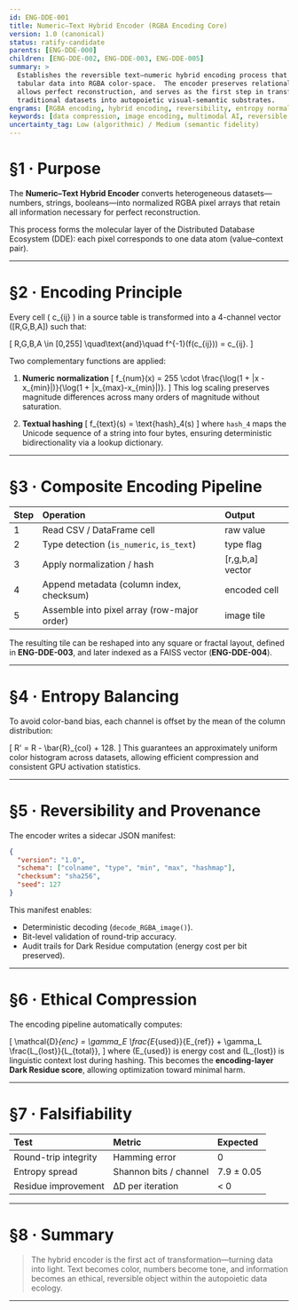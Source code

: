 ```yaml
---
id: ENG-DDE-001
title: Numeric–Text Hybrid Encoder (RGBA Encoding Core)
version: 1.0 (canonical)
status: ratify-candidate
parents: [ENG-DDE-000]
children: [ENG-DDE-002, ENG-DDE-003, ENG-DDE-005]
summary: >
  Establishes the reversible text–numeric hybrid encoding process that maps
  tabular data into RGBA color-space.  The encoder preserves relational structure,
  allows perfect reconstruction, and serves as the first step in transforming
  traditional datasets into autopoietic visual-semantic substrates.
engrams: [RGBA encoding, hybrid encoding, reversibility, entropy normalization, autopoietic storage]
keywords: [data compression, image encoding, multimodal AI, reversible mapping, dataset ethics]
uncertainty_tag: Low (algorithmic) / Medium (semantic fidelity)
---
```


# §1 · Purpose

The **Numeric–Text Hybrid Encoder** converts heterogeneous datasets—numbers,
strings, booleans—into normalized RGBA pixel arrays that retain all
information necessary for perfect reconstruction.

This process forms the molecular layer of the Distributed Database
Ecosystem (DDE): each pixel corresponds to one data atom (value–context pair).

---

# §2 · Encoding Principle

Every cell \( c_{ij} \) in a source table is transformed into a 4-channel
vector \([R,G,B,A]\) such that:

\[
R,G,B,A \in [0,255] \quad\text{and}\quad f^{-1}(f(c_{ij})) = c_{ij}.
\]

Two complementary functions are applied:

1. **Numeric normalization**
   \[
   f_{num}(x) = 255 \cdot \frac{\log(1 + |x - x_{min}|)}{\log(1 + |x_{max}-x_{min}|)}.
   \]
   This log scaling preserves magnitude differences across many orders of
   magnitude without saturation.

2. **Textual hashing**
   \[
   f_{text}(s) = \text{hash}_4(s)
   \]
   where `hash_4` maps the Unicode sequence of a string into four bytes,
   ensuring deterministic bidirectionality via a lookup dictionary.

---

# §3 · Composite Encoding Pipeline

| Step | Operation | Output |
|:----|:-----------|:--------|
| 1 | Read CSV / DataFrame cell | raw value |
| 2 | Type detection (`is_numeric`, `is_text`) | type flag |
| 3 | Apply normalization / hash | [r,g,b,a] vector |
| 4 | Append metadata (column index, checksum) | encoded cell |
| 5 | Assemble into pixel array (row-major order) | image tile |

The resulting tile can be reshaped into any square or fractal layout, defined
in **ENG-DDE-003**, and later indexed as a FAISS vector (**ENG-DDE-004**).

---

# §4 · Entropy Balancing

To avoid color-band bias, each channel is offset by the mean of the column
distribution:

\[
R' = R - \bar{R}_{col} + 128.
\]
This guarantees an approximately uniform color histogram across datasets,
allowing efficient compression and consistent GPU activation statistics.

---

# §5 · Reversibility and Provenance

The encoder writes a sidecar JSON manifest:

```json
{
  "version": "1.0",
  "schema": ["colname", "type", "min", "max", "hashmap"],
  "checksum": "sha256",
  "seed": 127
}
````

This manifest enables:

* Deterministic decoding (`decode_RGBA_image()`).
* Bit-level validation of round-trip accuracy.
* Audit trails for Dark Residue computation (energy cost per bit preserved).

---

# §6 · Ethical Compression

The encoding pipeline automatically computes:

[
\mathcal{D}*{enc} = \gamma_E \frac{E*{used}}{E_{ref}} +
\gamma_L \frac{L_{lost}}{L_{total}},
]
where (E_{used}) is energy cost and (L_{lost}) is linguistic context lost
during hashing.
This becomes the **encoding-layer Dark Residue score**, allowing optimization
toward minimal harm.

---

# §7 · Falsifiability

| Test                 | Metric                 | Expected   |
| :------------------- | :--------------------- | :--------- |
| Round-trip integrity | Hamming error          | 0          |
| Entropy spread       | Shannon bits / channel | 7.9 ± 0.05 |
| Residue improvement  | ΔD per iteration       | < 0        |

---

# §8 · Summary

> The hybrid encoder is the first act of transformation—turning data into
> light.
> Text becomes color, numbers become tone, and information becomes an
> ethical, reversible object within the autopoietic data ecology.

---